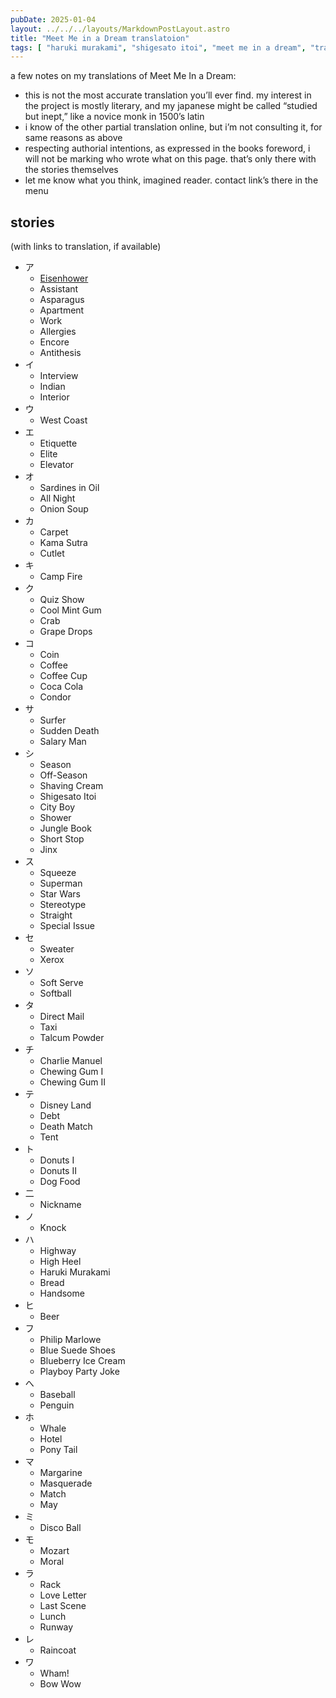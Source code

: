 ```yaml
---
pubDate: 2025-01-04
layout: ../../../layouts/MarkdownPostLayout.astro
title: "Meet Me in a Dream translatoion"
tags: [ "haruki murakami", "shigesato itoi", "meet me in a dream", "translation" ]
---
```


a few notes on my translations of Meet Me In a Dream:
- this is not the most accurate translation you’ll ever find. my interest in the project is mostly literary, and my japanese might be called “studied but inept,” like a novice monk in 1500’s latin
- i know of the other partial translation online, but i’m not consulting it, for same reasons as above
- respecting authorial intentions, as expressed in the books foreword, i will not be marking who wrote what on this page. that’s only there with the stories themselves 
- let me know what you think, imagined reader. contact link’s there in the menu

## stories
(with links to translation, if available)
- ア
	- [Eisenhower](/posts/meet-me-in-a-dream/01-eisenhower)
	- Assistant
	- Asparagus
	- Apartment
	- Work
	- Allergies
	- Encore
	- Antithesis 
- イ
	- Interview
	- Indian
	- Interior
- ウ
	- West Coast
- エ
	- Etiquette 
	- Elite
	- Elevator 
- オ
	- Sardines in Oil
	- All Night
	- Onion Soup
- カ
	- Carpet
	- Kama Sutra
	- Cutlet
- キ
	- Camp Fire
- ク
	- Quiz Show
	- Cool Mint Gum
	- Crab
	- Grape Drops
- コ
	- Coin
	- Coffee
	- Coffee Cup
	- Coca Cola
	- Condor
- サ
	- Surfer
	- Sudden Death
	- Salary Man
- シ
	- Season
	- Off-Season
	- Shaving Cream
	- Shigesato Itoi
	- City Boy
	- Shower
	- Jungle Book
	- Short Stop
	- Jinx
- ス
	- Squeeze
	- Superman
	- Star Wars
	- Stereotype
	- Straight
	- Special Issue
- セ
	- Sweater
	- Xerox
- ソ
	- Soft Serve
	- Softball
- タ
	- Direct Mail
	- Taxi
	- Talcum Powder
- チ
	- Charlie Manuel
	- Chewing Gum I
	- Chewing Gum II
- テ
	- Disney Land
	- Debt
	- Death Match
	- Tent
- ト
	- Donuts I
	- Donuts II
	- Dog Food
- 二
	- Nickname
- ノ
	- Knock
- ハ
	- Highway
	- High Heel
	- Haruki Murakami
	- Bread
	- Handsome
- ヒ
	- Beer
- フ
	- Philip Marlowe
	- Blue Suede Shoes
	- Blueberry Ice Cream
	- Playboy Party Joke
- へ
	- Baseball
	- Penguin
- ホ
	- Whale
	- Hotel
	- Pony Tail
- マ
	- Margarine
	- Masquerade 
	- Match
	- May
- ミ
	- Disco Ball
- モ
	- Mozart
	- Moral
- ラ
	- Rack
	- Love Letter
	- Last Scene
	- Lunch
	- Runway
- レ
	- Raincoat
- ワ
	- Wham!
	- Bow Wow